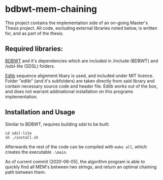 # bdbwt-mem-chaining
This project contains the implementation side of an on-going Master's Thesis project. All code, excluding external libraries noted below, is written for, and as part of the thesis.
## Required libraries:
[BDBWT](https://github.com/algbio/bdbwt) and it's dependencies which are included in /include (BDBWT) and /sdsl-lite (SDSL) folders.

[Edlib](https://github.com/Martinsos/edlib) sequence alignment libary is used, and included under MIT licence. Folder "edlib" (and it's subfolders) are taken directly from said library and contain necessary source code and header file. Edlib works out of the box, and does not warrant addinational installation on this programs implementation.

## Installation and Usage
Similar to BDBWT, requires building sdsl to be built:
```
cd sdsl-lite
sh ./install.sh
```
Afterwards the rest of the code can be compiled with `make all`, which creates the executable `.\main`.

As of current commit (2020-06-05), the algorithm program is able to quickly find all MEM's between two strings, and return an optimal chaining path between them.  

